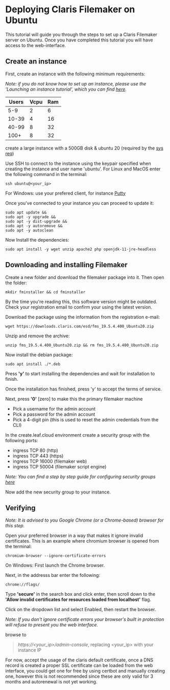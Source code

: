 # Deploying Claris Filemaker on Ubuntu

This tutorial will guide you through the steps to set up a Claris Filemaker server on Ubuntu. Once you have completed this tutorial you will have access to the web-interface.   

## Create an instance
First, create an instance with the following minimum requirements:

*Note: if you do not know how to set up an instance, please use the 'Launching an instance tutorial', which you can find [here](https://docs.leaf.cloud/en/latest/Getting-Started/Launching-an-instance/).*

|Users|Vcpu |Ram  |
|--|--|--|
|5-9  |2  |6  |
|10-39 |4  |16  |
|40-99  |8  |32  |
|100+  |8  |32  |

create a large instance with a 500GB disk & ubuntu 20 (required by the [sys req](https://support.claris.com/s/article/Claris-FileMaker-19-4-19-5-Technical-Specifications?language=en_US))

Use SSH to connect to the instance using the keypair specified when creating the instance and user name 'ubuntu'. For Linux and MacOS enter the following command in the terminal:

    ssh ubuntu@<your_ip>

For Windows: use your prefered client, for instance [Putty](https://www.putty.org/)

Once you've connected to your instance you can proceed to update it:

    sudo apt update &&
    sudo apt -y upgrade &&
    sudo apt -y dist-upgrade &&
    sudo apt -y autoremove &&
    sudo apt -y autoclean

Now Install the dependencies:

    sudo apt install -y wget unzip apache2 php openjdk-11-jre-headless

## Downloading and installing Filemaker

Create a new folder and download the filemaker package into it. Then open the folder:

    mkdir fminstaller && cd fminstaller

By the time you're reading this, this software version might be outdated. Check your registration email to confirm your using the latest version. 

Download the package using the information from the registration e-mail:

    wget https://downloads.claris.com/esd/fms_19.5.4.400_Ubuntu20.zip

Unzip and remove the archive:

    unzip fms_19.5.4.400_Ubuntu20.zip && rm fms_19.5.4.400_Ubuntu20.zip

Now install the debian package:

    sudo apt install ./*.deb

Press **'y'** to start installing the dependencies and wait for installation to finish.

Once the installation has finished, press 'y' to accept the terms of service.

Next, press **'0'** [zero] to make this the primary filemaker machine
* Pick a username for the admin account
* Pick a password for the admin account
* Pick a 4-digit pin (this is used to reset the admin credentials from the CLI)

In the create.leaf.cloud environment create a security group with the following ports:

* ingress TCP 80 (http)
* ingress TCP 443 (https)
* ingress TCP 16000 (filemaker web)
* ingress TCP 50004 (filemaker script engine)


*Note: You can find a step by step guide for configuring security groups [here](https://docs.leaf.cloud/en/latest/Getting-Started/Configuring-security-groups/)*

Now add the new security group to your instance. 

## Verifying  

*Note: It is advised to you Google Chrome (or a Chrome-based) browser for this step.*

Open your preferred browser in a way that makes it ignore invalid certificates. This is an example where chromium browser is opened from the terminal: 

    chromium-browser --ignore-certificate-errors

On Windows:
First launch the Chrome browser.

Next, in the addresss bar enter the following:

    chrome://flags/

Type **'secure'** in the search box and click enter, then scroll down to the **'Allow invalid certificates for resources loaded from localhost'** flag. 

Click on the dropdown list and select Enabled, then restart the browser.

*Note: If you don't ignore certificate errors your browser's built in protection will refuse to present you the web interface.*

browse to 
> _https://<your_ip>/admin-console_, replacing <your_ip> with your instance IP

For now, accept the usage of the claris default certificate, once a DNS record is created a proper SSL certificate can be loaded from the web interface, you could get one for free by using certbot and manually creating one, however this is not recommended since these are only valid for 3 months and autorenewal is not yet working. 
